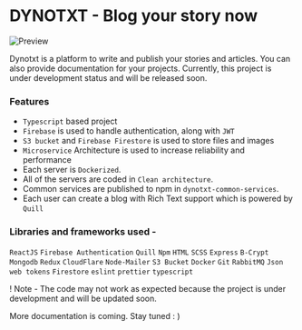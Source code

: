 # DYNOTXT - Blog your story now 

![Preview](https://github.com/remintroy/dynotxt/assets/86014784/0455ebd1-cd27-42c1-bdd0-dad8fdfc72ff)

Dynotxt is a platform to write and publish your stories and articles. You can also provide documentation for your projects. Currently, this project is under development status and will be released soon. 

### Features
* `Typescript` based project
* `Firebase` is used to handle authentication, along with `JWT` 
* `S3 bucket` and `Firebase Firestore` is used to store files and images
* `Microservice` Architecture is used to increase reliability and performance
* Each server is `Dockerized`.
* All of the servers are coded in `Clean architecture`.
* Common services are published to npm in `dynotxt-common-services`.
* Each user can create a blog with Rich Text support which is powered by `Quill`

### Libraries and frameworks used - 
`ReactJS` `Firebase Authentication` `Quill` `Npm` `HTML` `SCSS` `Express` `B-Crypt` `Mongodb` `Redux` `CloudFlare` `Node-Mailer` `S3 Bucket` `Docker` `Git` `RabbitMQ` `Json web tokens` `Firestore` `eslint` `prettier` `typescript`

! Note - The code may not work as expected because the project is under development and will be updated soon.

More documentation is coming. Stay tuned : )
